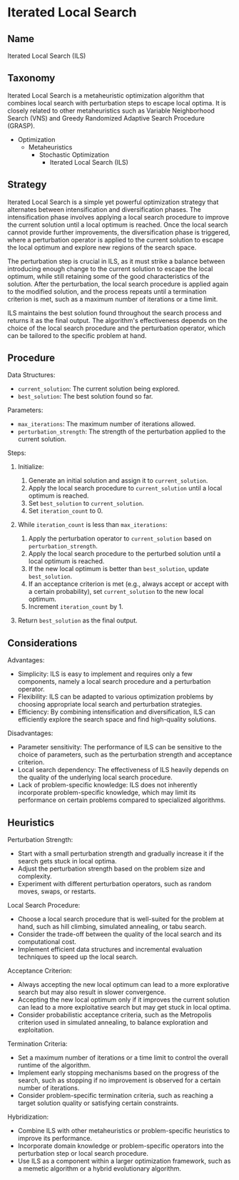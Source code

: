 # Iterated Local Search

## Name
Iterated Local Search (ILS)

## Taxonomy
Iterated Local Search is a metaheuristic optimization algorithm that combines local search with perturbation steps to escape local optima. It is closely related to other metaheuristics such as Variable Neighborhood Search (VNS) and Greedy Randomized Adaptive Search Procedure (GRASP).

- Optimization
  - Metaheuristics
    - Stochastic Optimization
      - Iterated Local Search (ILS)

## Strategy
Iterated Local Search is a simple yet powerful optimization strategy that alternates between intensification and diversification phases. The intensification phase involves applying a local search procedure to improve the current solution until a local optimum is reached. Once the local search cannot provide further improvements, the diversification phase is triggered, where a perturbation operator is applied to the current solution to escape the local optimum and explore new regions of the search space.

The perturbation step is crucial in ILS, as it must strike a balance between introducing enough change to the current solution to escape the local optimum, while still retaining some of the good characteristics of the solution. After the perturbation, the local search procedure is applied again to the modified solution, and the process repeats until a termination criterion is met, such as a maximum number of iterations or a time limit.

ILS maintains the best solution found throughout the search process and returns it as the final output. The algorithm's effectiveness depends on the choice of the local search procedure and the perturbation operator, which can be tailored to the specific problem at hand.

## Procedure
Data Structures:
- `current_solution`: The current solution being explored.
- `best_solution`: The best solution found so far.

Parameters:
- `max_iterations`: The maximum number of iterations allowed.
- `perturbation_strength`: The strength of the perturbation applied to the current solution.

Steps:
1. Initialize:
   1. Generate an initial solution and assign it to `current_solution`.
   2. Apply the local search procedure to `current_solution` until a local optimum is reached.
   3. Set `best_solution` to `current_solution`.
   4. Set `iteration_count` to 0.

2. While `iteration_count` is less than `max_iterations`:
   1. Apply the perturbation operator to `current_solution` based on `perturbation_strength`.
   2. Apply the local search procedure to the perturbed solution until a local optimum is reached.
   3. If the new local optimum is better than `best_solution`, update `best_solution`.
   4. If an acceptance criterion is met (e.g., always accept or accept with a certain probability), set `current_solution` to the new local optimum.
   5. Increment `iteration_count` by 1.

3. Return `best_solution` as the final output.

## Considerations
Advantages:
- Simplicity: ILS is easy to implement and requires only a few components, namely a local search procedure and a perturbation operator.
- Flexibility: ILS can be adapted to various optimization problems by choosing appropriate local search and perturbation strategies.
- Efficiency: By combining intensification and diversification, ILS can efficiently explore the search space and find high-quality solutions.

Disadvantages:
- Parameter sensitivity: The performance of ILS can be sensitive to the choice of parameters, such as the perturbation strength and acceptance criterion.
- Local search dependency: The effectiveness of ILS heavily depends on the quality of the underlying local search procedure.
- Lack of problem-specific knowledge: ILS does not inherently incorporate problem-specific knowledge, which may limit its performance on certain problems compared to specialized algorithms.

## Heuristics
Perturbation Strength:
- Start with a small perturbation strength and gradually increase it if the search gets stuck in local optima.
- Adjust the perturbation strength based on the problem size and complexity.
- Experiment with different perturbation operators, such as random moves, swaps, or restarts.

Local Search Procedure:
- Choose a local search procedure that is well-suited for the problem at hand, such as hill climbing, simulated annealing, or tabu search.
- Consider the trade-off between the quality of the local search and its computational cost.
- Implement efficient data structures and incremental evaluation techniques to speed up the local search.

Acceptance Criterion:
- Always accepting the new local optimum can lead to a more explorative search but may also result in slower convergence.
- Accepting the new local optimum only if it improves the current solution can lead to a more exploitative search but may get stuck in local optima.
- Consider probabilistic acceptance criteria, such as the Metropolis criterion used in simulated annealing, to balance exploration and exploitation.

Termination Criteria:
- Set a maximum number of iterations or a time limit to control the overall runtime of the algorithm.
- Implement early stopping mechanisms based on the progress of the search, such as stopping if no improvement is observed for a certain number of iterations.
- Consider problem-specific termination criteria, such as reaching a target solution quality or satisfying certain constraints.

Hybridization:
- Combine ILS with other metaheuristics or problem-specific heuristics to improve its performance.
- Incorporate domain knowledge or problem-specific operators into the perturbation step or local search procedure.
- Use ILS as a component within a larger optimization framework, such as a memetic algorithm or a hybrid evolutionary algorithm.

